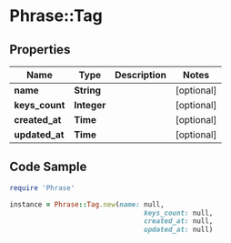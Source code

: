 # Phrase::Tag

## Properties

Name | Type | Description | Notes
------------ | ------------- | ------------- | -------------
**name** | **String** |  | [optional] 
**keys_count** | **Integer** |  | [optional] 
**created_at** | **Time** |  | [optional] 
**updated_at** | **Time** |  | [optional] 

## Code Sample

```ruby
require 'Phrase'

instance = Phrase::Tag.new(name: null,
                                 keys_count: null,
                                 created_at: null,
                                 updated_at: null)
```


